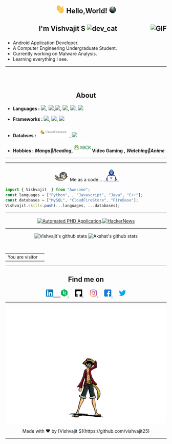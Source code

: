 <h2 align="center">
  <img alt="Hello" src="https://raw.githubusercontent.com/dev-akshat/archive/main/images/gifs/others/Hi.gif" width="29px"> 
  Hello,World!
  <img alt="World !" src="https://raw.githubusercontent.com/dev-akshat/archive/main/images/gifs/others/earth.gif" width="24px"/>
</h2>

<h2 align="center">
    I'm
    <img align="right" alt="GIF" src="https://c.tenor.com/DBqjevyA2o4AAAAd/bongo-cat-codes.giff" />
    Vishvajit S
    <img alt="dev_cat" src="https://github.com/vishvajit25/Readme-content/blob/main/rick.gif" width="50"> 
</h2>

### 
- Android Application Developer.
- A Computer Engineering Undergraduate Student. 
- Currently working on Malware Analysis.
- Learning everything I see.

<hr/>
<br><br>
<h2 align="center">About</h2>

- **Languages :** <img src="https://img.shields.io/badge/python%20-%2314354C.svg?&style=for-the-badge&logo=python&logoColor=white"/>, <img src="https://img.shields.io/badge/python%20-%23323330.svg?&style=for-the-badge&logo=python&logoColor=%23F7DF1E"/>,<img src="https://img.shields.io/badge/javascript%20-%23323330.svg?&style=for-the-badge&logo=javascript&logoColor=%23F7DF1E"/>, <img src="https://img.shields.io/badge/html-%230175C2.svg?&style=for-the-badge&logo=dart&logoColor=white"/>, <img src="https://img.shields.io/badge/java-%23ED8B00.svg?&style=for-the-badge&logo=java&logoColor=white"/>, <img src="https://img.shields.io/badge/c++%20-%2300599C.svg?&style=for-the-badge&logo=c%2B%2B&ogoColor=white"/>

- **Frameworks :**  <img src="https://img.shields.io/badge/django%20-%23092E20.svg?&style=for-the-badge&logo=django&logoColor=white"/>, <img src="https://img.shields.io/badge/angular%20-%23DD0031.svg?&style=for-the-badge&logo=angular&logoColor=white"/>, <img src="https://img.shields.io/badge/react%20-%2320232a.svg?&style=for-the-badge&logo=react&logoColor=%2361DAFB"/>

- **Databses :** <img src="https://raw.githubusercontent.com/dev-akshat/archive/main/images/svgs/database/cloud_firestore.svg" width=100/>,  <img src="https://firebase.google.com/images/brand-guidelines/logo-built_white.png" width=80/>

- **Hobbies :** **_Manga📜Reading_,<img src="https://raw.githubusercontent.com/dev-akshat/archive/main/images/svgs/mini/xbox.svg" width=60/>Video Gaming** **_, Watching👀Anime_**

<hr/>

<!-- <p align="left" >
<img  align="left" alt="ArrowDownward" color="white" width="10%" src="https://raw.githubusercontent.com/dev-akshat/archive/main/images/svgs/symbols/arrow_downward.svg"/><h3 align="left">FAVOURITE LANGUAGES</h3>
  <img align="right" alt="C++" width="10%" src="https://img.shields.io/badge/c++%20-%2300599C.svg?&style=for-the-badge&logo=c%2B%2B&ogoColor=white"/>
<!--  <img width="10%" alt="NestJS" align="right" src="https://raw.githubusercontent.com/dev-akshat/archive/main/images/svgs/frameworks/nestjs.svg"/> 
  <img width="10%" alt="Flutter" align="right" src="https://raw.githubusercontent.com/dev-akshat/archive/main/images/svgs/frameworks/flutterio.svg"/>
  <br />
  <br />
  <img width="10%" alt="Django" align="right" src="https://raw.githubusercontent.com/dev-akshat/archive/main/images/svgs/frameworks/djangoproject.svg"/>
</p>
<br/>
<br/>
<p  align="right" >
  <img  align="right" alt="ArrowUpward" width="10%" src="https://raw.githubusercontent.com/dev-akshat/archive/main/images/svgs/symbols/arrow_upward.svg"/>
  <br/>
  <br/>
  <h3 align="right">FAVOURITE FRAMEWORKS</h3>
  <img  align="left" alt="TypeScript" width="10%" src="https://raw.githubusercontent.com/dev-akshat/archive/main/images/svgs/languages/typescriptlang.svg"/>
  <img  align="left" alt="JavaScript" width="10%" src="https://raw.githubusercontent.com/dev-akshat/archive/main/images/svgs/languages/javascript.svg"/>
  <img align="left" alt="Dart" width="10%" src="https://raw.githubusercontent.com/dev-akshat/archive/main/images/svgs/languages/dartlang.svg"/>
  <br />
  <br />
  <img  align="left" alt="Python" width="10%" src="https://raw.githubusercontent.com/dev-akshat/archive/main/images/svgs/languages/python.svg"/>
  <br />
  <br />
</p> -->

<hr/>

<p align="center">
  <img src="https://raw.githubusercontent.com/dev-akshat/archive/main/images/gifs/others/astro_cat.webp" width="50">
  Me as a code... 
  <img src="https://raw.githubusercontent.com/dev-akshat/archive/main/images/gifs/others/dev_boy.gif" width="50">
</p>

```javascript
import { Vishvajit  } from "Awesome";
const languages = ["Python", , "Javascript", "Java", "C++"];
const databases = ["MySQL", "CloudFireStore", "FireBase"];
Vishvajit.skills.push(...languages, ...databases);
```

<hr/>

<p align="center">
  <a href="https://github.com/vishvajit25/Automated-PhD-Admission-Application">
    <img align="center" alt="Automated PHD Application" src="https://github-readme-stats.vercel.app/api/pin/?username=vishvajit25&repo=Automated-PhD-Admission-Application" />
  </a>
  <a href="https://github.com/vishvajit25/Crop-Prediction-Application">
    <img align="center" alt="HackerNews" src="https://github-readme-stats.vercel.app/api/pin/?username=vishvajit25&repo=Crop-Prediction-Application" />
  </a>
</p>

<hr/>

<p align="center">
  <img align="center" alt="Vishvajit's github stats" src="https://github-readme-stats.anuraghazra1.vercel.app/api?username=vishvajit25&show_icons=true&include_all_commits=true&bg_color=30,434343,000000&title_color=fe428e&text_color=f1f1eb"  />
  <img align="center" alt="Akshat's github stats" src="https://github-readme-stats.anuraghazra1.vercel.app/api/top-langs/?username=vishvajit25&layout=compact&langs_count=10&hide=html,css&bg_color=30,000000,434343&title_color=fe428e&text_color=f1f1eb" />
</p>

<br/>

<p align="center"> 
  <samp>
    <div align="center">
<table>
  <tr>
    <td>You are visitor</td>
    <td><img src="https://profile-counter.glitch.me/vishvajit25/count.svg" alt="" /></td>
  </tr>
</table>
</div>
  </samp>
</p>
<hr/>

<h2 align="center">Find me on</h2>

<p align="center">

  <a href="https://www.linkedin.com/in/vishvajit-s/">
    <img  alt="Linkedin" width="22px" src="https://raw.githubusercontent.com/dev-akshat/archive/main/images/svgs/social_media/linkedin.svg"/>
  &nbsp&nbsp&nbsp&nbsp
  <a href="https://www.hackerrank.com/Vishvajit_S">
    <img  alt="HackerRank" width="22px" src="https://raw.githubusercontent.com/dev-akshat/archive/main/images/svgs/social_media/hacker_rank.svg"/>
  </a>
  &nbsp&nbsp&nbsp&nbsp
  <a href="https://github.com/vishvajit25">
    <img alt="GitHub" width="22px" src="https://raw.githubusercontent.com/dev-akshat/archive/main/images/svgs/social_media/github.svg"/>
  </a>
  &nbsp&nbsp&nbsp&nbsp
  <a href="https://www.instagram.com/vishvajit_.s">
    <img  alt="Instagram" width="22px" src="https://raw.githubusercontent.com/dev-akshat/archive/main/images/svgs/social_media/instagram.svg"/>
  </a>
  &nbsp&nbsp&nbsp&nbsp
  <a href="https://www.facebook.com/vishvajit25">
    <img alt="Facebook" width="22px" src="https://raw.githubusercontent.com/dev-akshat/archive/main/images/svgs/social_media/facebook.svg"/>
  </a>
  &nbsp&nbsp&nbsp&nbsp
  <a href="https://twitter.com/Vishvajit25">
    <img alt="Twitter" width="22px" src="https://raw.githubusercontent.com/dev-akshat/archive/main/images/svgs/social_media/twitter.svg"/>
  </a>

</p>

<hr/>

<p align="center">
  <img align="center" alt="OnePiece_Luffy" src="https://raw.githubusercontent.com/dev-akshat/archive/main/images/gifs/anime/luffy.gif"/>
</p>

<p align="center">
  Made with ❤️ by [Vishvajit S](https://github.com/vishvajit25)
  

-----
